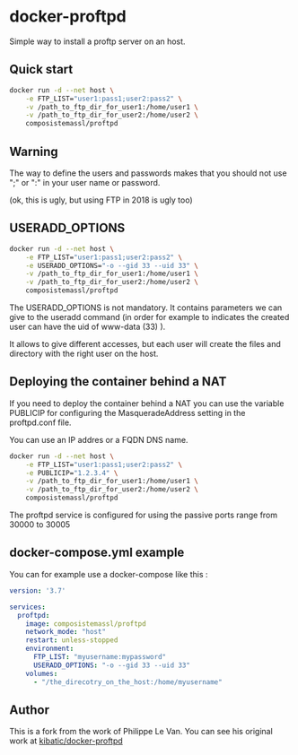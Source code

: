 docker-proftpd
==============

Simple way to install a proftp server on an host.

Quick start
-----------

```bash
docker run -d --net host \
	-e FTP_LIST="user1:pass1;user2:pass2" \
	-v /path_to_ftp_dir_for_user1:/home/user1 \
	-v /path_to_ftp_dir_for_user2:/home/user2 \
	composistemassl/proftpd
```

Warning
-------

The way to define the users and passwords makes that you should not
use ";" or ":" in your user name or password.

(ok, this is ugly, but using FTP in 2018 is ugly too)

USERADD_OPTIONS
---------------

```bash
docker run -d --net host \
	-e FTP_LIST="user1:pass1;user2:pass2" \
	-e USERADD_OPTIONS="-o --gid 33 --uid 33" \
	-v /path_to_ftp_dir_for_user1:/home/user1 \
	-v /path_to_ftp_dir_for_user2:/home/user2 \
	composistemassl/proftpd
```

The USERADD_OPTIONS is not mandatory. It contains parameters we can
give to the useradd command (in order for example to indicates the
created user can have the uid of www-data (33) ).

It allows to give different accesses, but each user will create
the files and directory with the right user on the host.

Deploying the container behind a NAT
-------------------------------------
If you need to deploy the container behind a NAT you can use the variable 
PUBLICIP for configuring the MasqueradeAddress setting in the proftpd.conf file.

You can use an IP addres or a FQDN DNS name.

```bash
docker run -d --net host \
	-e FTP_LIST="user1:pass1;user2:pass2" \
	-e PUBLICIP="1.2.3.4" \
	-v /path_to_ftp_dir_for_user1:/home/user1 \
	-v /path_to_ftp_dir_for_user2:/home/user2 \
	composistemassl/proftpd
```

The proftpd service is configured for using the passive ports range 
from 30000 to 30005

docker-compose.yml example
--------------------------

You can for example use a docker-compose like this :

```yaml
version: '3.7'

services:
  proftpd:
    image: composistemassl/proftpd
    network_mode: "host"
    restart: unless-stopped
    environment:
      FTP_LIST: "myusername:mypassword"
      USERADD_OPTIONS: "-o --gid 33 --uid 33"
    volumes:
      - "/the_direcotry_on_the_host:/home/myusername"
```

Author
------

This is a fork from the work of Philippe Le Van. You can see his original work at [kibatic/docker-proftpd](https://github.com/kibatic/docker-proftpd)

